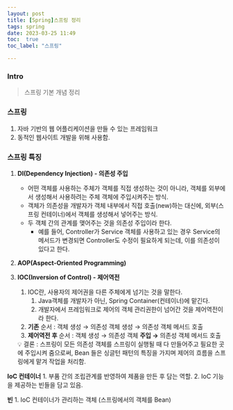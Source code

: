 ```yaml
---
layout: post
title: [Spring]스프링 정리
tags: spring
date: 2023-03-25 11:49
toc:  true
toc_label: "스프링"

---
```


### Intro
> 스프링 기본 개념 정리

### 스프링
1. 자바 기반의 웹 어플리케이션을 만들 수 있는 프레임워크
2. 동적인 웹사이트 개발을 위해 사용함.

### 스프링 특징 
1. **DI(Dependency Injection) - 의존성 주입**
    - 어떤 객체를 사용하는 주체가 객체를 직접 생성하는 것이 아니라, 객체를 외부에서 생성해서 사용하려는 주체 객체에 주입시켜주는 방식.
    - 객체가 의존성을 개발자가 객체 내부에서 직접 호출(new)하는 대신에, 외부(스프링 컨테이너)에서 객체를 생성해서 넣어주는 방식.
    - 두 객체 간의 관계를 맺어주는 것을 의존성 주입이라 한다.
        - 예를 들어, Controller가 Service 객체를 사용하고 있는 경우 Service의 메서드가 변경되면 Controller도 수정이 필요하게 되는데, 이를 의존성이 있다고 한다.
2. **AOP(Aspect-Oriented Programming)**
3. **IOC(Inversion of Control) - 제어역전**
    1. IOC란, 사용자의 제어권을 다른 주체에게 넘기는 것을 말한다.
        1. Java객체를 개발자가 아닌, Spring Container(컨테이너)에 맡긴다.
        2. 개발자에서 프레임워크로 제어의 객체 관리권한이 넘어간 것을 제어역전이라 한다.
    2. **기존** 순서 : 객체 생성 → 의존성 객체 생성 → 의존성 객체 메서드 호출
    3. **제어역전 후** 순서 : 객체 생성 → 의존성 객체 **주입 →** 의존성 객체 메서드 호출
    
    <aside>
    💡 결론 : 스프링이 모든 의존성 객체를 스프링이 실행될 때 다 만들어주고 필요한 곳에 주입시켜 줌으로써, Bean 들은 싱글턴 패턴의 특징을 가지며 제어의 흐름을 스프링에게 맡겨 작업을 처리함.
    </aside>
        
**IoC 컨테이너**
    1. 부품 간의 조립관계를 반영하여 제품을 만든 후 담는 역할.
    2. IoC 기능을 제공하는 빈들을 담고 있음.

**빈**
    1. IoC 컨테이너가 관리하는 객체 (스프링에서의 객체를 Bean)